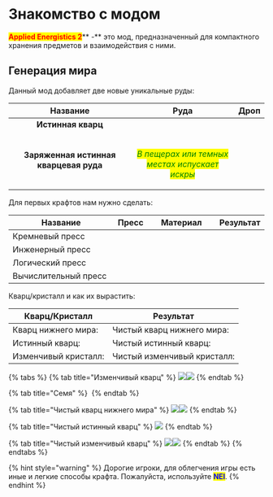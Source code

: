 # Знакомство с модом

<mark style="color:red;">**Applied Energistics 2**</mark>** -** это мод, предназначенный для компактного хранения предметов и взаимодействия с ними.

## Генерация мира

Данный мод добавляет две новые уникальные руды:

<table><thead><tr><th width="282" align="center">Название</th><th width="235" align="center">Руда</th><th align="center">Дроп</th></tr></thead><tbody><tr><td align="center"><strong>Истинная кварц</strong></td><td align="center"><img src="https://ftbwiki.org/images/8/80/Grid_Certus_Quartz_Ore_(Applied_Energistics_2).png" alt="" data-size="original"></td><td align="center"><img src="broken-reference" alt=""></td></tr><tr><td align="center"><strong>Заряженная истинная кварцевая руда</strong></td><td align="center"><p><img src="https://ftbwiki.org/images/4/43/Grid_Charged_Certus_Quartz_Ore.png" alt="" data-size="original"></p><p><em><mark style="color:green;">В пещерах или темных местах испускает искры</mark></em></p></td><td align="center"><img src="broken-reference" alt=""></td></tr></tbody></table>

Для первых крафтов нам нужно сделать:

<table><thead><tr><th width="249">Название</th><th align="center">Пресс</th><th width="155" align="center">Материал</th><th align="center">Результат</th></tr></thead><tbody><tr><td>Кремневый пресс</td><td align="center"><img src="broken-reference" alt=""></td><td align="center"><img src="https://ftbwiki.org/images/8/8a/Item_Silicon_(Applied_Energistics).png" alt=""></td><td align="center"><img src="https://ftbwiki.org/images/e/e7/Item_Printed_Silicon.png" alt=""></td></tr><tr><td>Инженерный пресс</td><td align="center"><img src="broken-reference" alt=""></td><td align="center"><img src="https://ftbwiki.org/images/f/fe/Item_Diamond.png" alt=""></td><td align="center"><img src="https://ftbwiki.org/images/2/2f/Item_Printed_Engineering_Circuit.png" alt=""></td></tr><tr><td>Логический пресс</td><td align="center"><img src="broken-reference" alt=""></td><td align="center"><img src="https://ftbwiki.org/images/1/1c/Item_Gold_Ingot.png" alt=""></td><td align="center"><img src="https://ftbwiki.org/images/2/2e/Item_Printed_Logic_Circuit.png" alt=""></td></tr><tr><td>Вычислительный пресс</td><td align="center"><img src="broken-reference" alt=""></td><td align="center"><img src="https://ftbwiki.org/images/a/a6/Item_Pure_Certus_Quartz_Crystal.png" alt=""></td><td align="center"><img src="https://ftbwiki.org/images/e/e4/Item_Printed_Calculation_Circuit.png" alt=""></td></tr></tbody></table>

Кварц/кристалл и как их вырастить:

| Кварц/Кристалл            | Результат                        |
| ------------------------- | -------------------------------- |
| Кварц нижнего мира:       | Чистый кварц нижнего мира:       |
| Истинный кварц:           | Чистый истинный кварц:           |
| Изменчивый кристалл:      | Чистый изменчивый кристалл:      |

{% tabs %}
{% tab title="Изменчивый кварц" %}
![](broken-reference)![](broken-reference)
{% endtab %}

{% tab title="Семя" %}
<img src="broken-reference" alt="" data-size="original"><img src="broken-reference" alt="" data-size="original">
{% endtab %}

{% tab title="Чистый кварц нижнего мира" %}
![](broken-reference)![](broken-reference)
{% endtab %}

{% tab title="Чистый истинный кварц" %}
![](broken-reference)
{% endtab %}

{% tab title="Чистый изменчивый кварц" %}
![](broken-reference)![](broken-reference)
{% endtab %}
{% endtabs %}



{% hint style="warning" %}
Дорогие игроки, для облегчения игры есть иные и легкие способы крафта. Пожалуйста, используйте <mark style="color:blue;">**NEI**</mark>.
{% endhint %}
